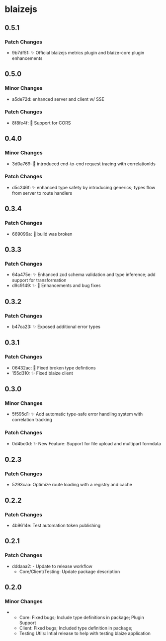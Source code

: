 # blaizejs

## 0.5.1

### Patch Changes

- 9b7df51: ✨ Official blaizejs metrics plugin and blaize-core plugin enhancements

## 0.5.0

### Minor Changes

- a5de72d: enhanced server and client w/ SSE

### Patch Changes

- 8f8fe4f: 🚀 Support for CORS

## 0.4.0

### Minor Changes

- 3d0a769: 🚀 introduced end-to-end request tracing with correlationIds

### Patch Changes

- d5c246f: ✨ enhanced type safety by introducing generics; types flow from server to route handlers

## 0.3.4

### Patch Changes

- 669096a: 🐛 build was broken

## 0.3.3

### Patch Changes

- 64a475e: ✨ Enhanced zod schema validation and type inference; add support for transformation
- d9c9149: ✨ 🐛 Enhancements and bug fixes

## 0.3.2

### Patch Changes

- b47ca23: ✨ Exposed additional error types

## 0.3.1

### Patch Changes

- 06432ac: 🔨 Fixed broken type defintions
- 155d310: ✨ Fixed blaize client

## 0.3.0

### Minor Changes

- 5f595d1: ✨ Add automatic type-safe error handling system with correlation tracking

### Patch Changes

- 0d4bc0d: ✨ New Feature: Support for file upload and multipart formdata

## 0.2.3

### Patch Changes

- 5293caa: Optimize route loading with a registry and cache

## 0.2.2

### Patch Changes

- 4b9614e: Test automation token publishing

## 0.2.1

### Patch Changes

- dddaaa2: - Update to release workflow
  - Core/Client/Testing: Update package description

## 0.2.0

### Minor Changes

- - Core: Fixed bugs; Include type definitions in package; Plugin Support
  - Client: Fixed bugs; Included type definition in package;
  - Testing Utils: Intial release to help with testing blaize application
